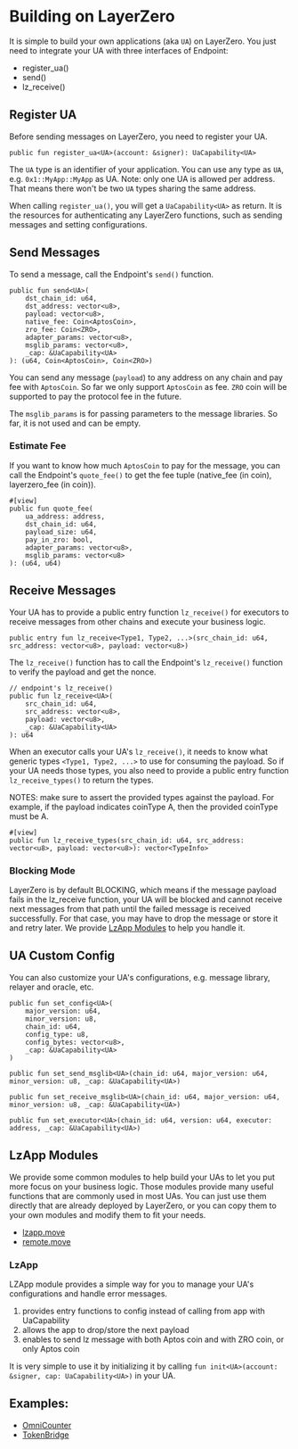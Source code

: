 # Building on LayerZero

It is simple to build your own applications (aka `UA`) on LayerZero. You just need to integrate your UA with three interfaces of Endpoint:

- register_ua()
- send()
- lz_receive()

## Register UA
Before sending messages on LayerZero, you need to register your UA. 

```move
public fun register_ua<UA>(account: &signer): UaCapability<UA>
```

The `UA` type is an identifier of your application. You can use any type as `UA`, e.g. `0x1::MyApp::MyApp` as UA.
Note: only one UA is allowed per address. That means there won't be two `UA` types sharing the same address.

When calling `register_ua()`, you will get a `UaCapability<UA>` as return. It is the resources for authenticating any LayerZero functions, such as sending messages and setting configurations. 

## Send Messages

To send a message, call the Endpoint's `send()` function. 

```move
public fun send<UA>(
    dst_chain_id: u64,
    dst_address: vector<u8>,
    payload: vector<u8>,
    native_fee: Coin<AptosCoin>,
    zro_fee: Coin<ZRO>,
    adapter_params: vector<u8>,
    msglib_params: vector<u8>,
    _cap: &UaCapability<UA>
): (u64, Coin<AptosCoin>, Coin<ZRO>)
```

You can send any message (`payload`) to any address on any chain and pay fee with `AptosCoin`. So far we only support `AptosCoin` as fee.
`ZRO` coin will be supported to pay the protocol fee in the future.

The `msglib_params` is for passing parameters to the message libraries. So far, it is not used and can be empty.

### Estimate Fee

If you want to know how much `AptosCoin` to pay for the message, you can call the Endpoint's `quote_fee()` to get the fee tuple (native_fee (in coin<AptosCoin>), layerzero_fee (in coin<ZRO>)).

```move
#[view]
public fun quote_fee(
    ua_address: address,
    dst_chain_id: u64,
    payload_size: u64,
    pay_in_zro: bool,
    adapter_params: vector<u8>,
    msglib_params: vector<u8>
): (u64, u64)
```


## Receive Messages

Your UA has to provide a public entry function `lz_receive()` for executors to receive messages from other chains and execute your business logic.

```move
public entry fun lz_receive<Type1, Type2, ...>(src_chain_id: u64, src_address: vector<u8>, payload: vector<u8>)
```

The `lz_receive()` function has to call the Endpoint's `lz_receive()` function to verify the payload and get the nonce.

```move
// endpoint's lz_receive()
public fun lz_receive<UA>(
    src_chain_id: u64,
    src_address: vector<u8>,
    payload: vector<u8>,
    _cap: &UaCapability<UA>
): u64
```

When an executor calls your UA's `lz_receive()`, it needs to know what generic types `<Type1, Type2, ...>` to use for consuming the payload.
So if your UA needs those types, you also need to provide a public entry function `lz_receive_types()` to return the types.

NOTES: make sure to assert the provided types against the payload. For example, if the payload indicates coinType A, then the provided coinType must be A. 

```move
#[view]
public fun lz_receive_types(src_chain_id: u64, src_address: vector<u8>, payload: vector<u8>): vector<TypeInfo>
```

### Blocking Mode

LayerZero is by default BLOCKING, which means if the message payload fails in the lz_receive function,
your UA will be blocked and cannot receive next messages from that path until the failed message is received successfully.
For that case, you may have to drop the message or store it and retry later. We provide [LzApp Modules](#LzApp-Modules) to help you handle it.


## UA Custom Config

You can also customize your UA's configurations, e.g. message library, relayer and oracle, etc.

```move
public fun set_config<UA>(
    major_version: u64,
    minor_version: u8,
    chain_id: u64,
    config_type: u8,
    config_bytes: vector<u8>,
    _cap: &UaCapability<UA>
)

public fun set_send_msglib<UA>(chain_id: u64, major_version: u64, minor_version: u8, _cap: &UaCapability<UA>)

public fun set_receive_msglib<UA>(chain_id: u64, major_version: u64, minor_version: u8, _cap: &UaCapability<UA>)

public fun set_executor<UA>(chain_id: u64, version: u64, executor: address, _cap: &UaCapability<UA>)
```

## LzApp Modules

We provide some common modules to help build your UAs to let you put more focus on your business logic.
Those modules provide many useful functions that are commonly used in most UAs. You can just use them directly
that are already deployed by LayerZero, or you can copy them to your own modules and modify them to fit your needs.

- [lzapp.move](../layerzero/sources/app/lzapp/lzapp.move)
- [remote.move](../layerzero/sources/app/lzapp/remote.move)

### LzApp

LZApp module provides a simple way for you to manage your UA's configurations and handle error messages.
1. provides entry functions to config instead of calling from app with UaCapability
2. allows the app to drop/store the next payload
3. enables to send lz message with both Aptos coin and with ZRO coin, or only Aptos coin

It is very simple to use it by initializing it by calling `fun init<UA>(account: &signer, cap: UaCapability<UA>)` in your UA.

## Examples:
- [OmniCounter](counter/sources/counter.move)
- [TokenBridge](bridge/sources/bridge.move)
